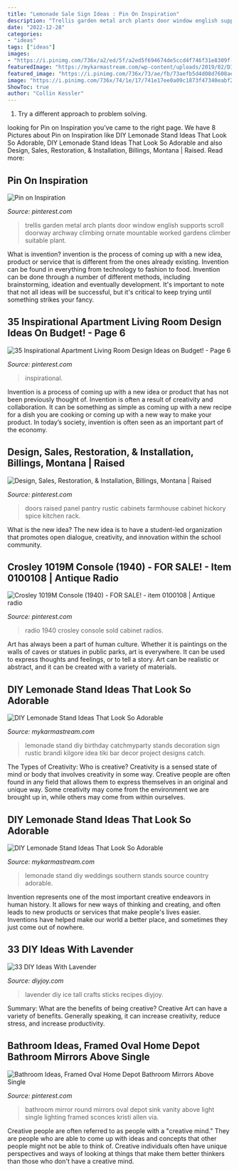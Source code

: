 ```yaml
---
title: "Lemonade Sale Sign Ideas : Pin On Inspiration"
description: "Trellis garden metal arch plants door window english supports scroll doorway archway climbing ornate mountable worked gardens climber suitable plant"
date: "2022-12-28"
categories:
- "ideas"
tags: ["ideas"]
images:
- "https://i.pinimg.com/736x/a2/ed/5f/a2ed5f694674de5ccd4f746f31e8309f--metal-trellis-garden-trellis.jpg"
featuredImage: "https://mykarmastream.com/wp-content/uploads/2019/02/DIY-Lemonade-Stand-7.jpg"
featured_image: "https://i.pinimg.com/736x/73/ae/fb/73aefb5d4d08d7608aea2301585f9af3.jpg"
image: "https://i.pinimg.com/736x/74/1e/17/741e17ee0a09c1873f47340eabf2c571.jpg"
ShowToc: true
author: "Collin Kessler"
---
```



1. Try a different approach to problem solving.

	

		
looking for Pin on Inspiration you've came to the right page. We have 8 Pictures about Pin on Inspiration like DIY Lemonade Stand Ideas That Look So Adorable, DIY Lemonade Stand Ideas That Look So Adorable and also Design, Sales, Restoration, &amp; Installation, Billings, Montana | Raised. Read more:
		
    
## Pin On Inspiration

<img loading=lazy src="https://i.pinimg.com/736x/a2/ed/5f/a2ed5f694674de5ccd4f746f31e8309f--metal-trellis-garden-trellis.jpg" onerror="this.onerror=null;this.src='https://tse4.mm.bing.net/th?id=OIP.5EjIxaBvwr2rnh0UQPMXXwAAAA&amp;pid=15.1';" alt="Pin on Inspiration">

_Source: pinterest.com_

>trellis garden metal arch plants door window english supports scroll doorway archway climbing ornate mountable worked gardens climber suitable plant. 

	

What is invention?
invention is the process of coming up with a new idea, product or service that is different from the ones already existing. Invention can be found in everything from technology to fashion to food. 
Invention can be done through a number of different methods, including brainstorming, ideation and eventually development. It's important to note that not all ideas will be successful, but it's critical to keep trying until something strikes your fancy.

    
## 35 Inspirational Apartment Living Room Design Ideas On Budget! - Page 6

<img loading=lazy src="https://i.pinimg.com/736x/73/ae/fb/73aefb5d4d08d7608aea2301585f9af3.jpg" onerror="this.onerror=null;this.src='https://tse4.mm.bing.net/th?id=OIP.AH2094ORXsRlRapuVGK4vgHaKp&amp;pid=15.1';" alt="35 Inspirational Apartment Living Room Design Ideas on Budget! - Page 6">

_Source: pinterest.com_

>inspirational. 

	

Invention is a process of coming up with a new idea or product that has not been previously thought of. Invention is often a result of creativity and collaboration. It can be something as simple as coming up with a new recipe for a dish you are cooking or coming up with a new way to make your product. In today’s society, invention is often seen as an important part of the economy.

    
## Design, Sales, Restoration, &amp; Installation, Billings, Montana | Raised

<img loading=lazy src="https://i.pinimg.com/736x/94/4d/db/944ddb7eaaa6433f7ae3526925315bf6--raised-panel-spice-racks.jpg" onerror="this.onerror=null;this.src='https://tse4.mm.bing.net/th?id=OIP.gj_9MWT9L-dBq_ZHLGuAoADIEs&amp;pid=15.1';" alt="Design, Sales, Restoration, &amp; Installation, Billings, Montana | Raised">

_Source: pinterest.com_

>doors raised panel pantry rustic cabinets farmhouse cabinet hickory spice kitchen rack. 

	

What is the new idea?
The new idea is to have a student-led organization that promotes open dialogue, creativity, and innovation within the school community.

    
## Crosley 1019M Console (1940) - FOR SALE! - Item 0100108 | Antique Radio

<img loading=lazy src="https://i.pinimg.com/736x/99/cd/f4/99cdf4123bb43d760be36ab869696363--radia-item-number.jpg" onerror="this.onerror=null;this.src='https://tse2.mm.bing.net/th?id=OIP.M5aO7c8-yxuhTu06NZhEtwHaKI&amp;pid=15.1';" alt="Crosley 1019M Console (1940) - FOR SALE! - item 0100108 | Antique radio">

_Source: pinterest.com_

>radio 1940 crosley console sold cabinet radios. 

	

Art has always been a part of human culture. Whether it is paintings on the walls of caves or statues in public parks, art is everywhere. It can be used to express thoughts and feelings, or to tell a story. Art can be realistic or abstract, and it can be created with a variety of materials.

    
## DIY Lemonade Stand Ideas That Look So Adorable

<img loading=lazy src="https://mykarmastream.com/wp-content/uploads/2019/02/DIY-Lemonade-Stand-10.jpg" onerror="this.onerror=null;this.src='https://tse2.mm.bing.net/th?id=OIP.Rn4vrUuAhm6oFDXzCrs85QHaLG&amp;pid=15.1';" alt="DIY Lemonade Stand Ideas That Look So Adorable">

_Source: mykarmastream.com_

>lemonade stand diy birthday catchmyparty stands decoration sign rustic brandi kilgore idea tiki bar decor project designs catch. 

	

The Types of Creativity: Who is creative?
Creativity is a sensed state of mind or body that involves creativity in some way. Creative people are often found in any field that allows them to express themselves in an original and unique way. Some creativity may come from the environment we are brought up in, while others may come from within ourselves.

    
## DIY Lemonade Stand Ideas That Look So Adorable

<img loading=lazy src="https://mykarmastream.com/wp-content/uploads/2019/02/DIY-Lemonade-Stand-7.jpg" onerror="this.onerror=null;this.src='https://tse1.mm.bing.net/th?id=OIP.5JDGnqJwXlm6eQwTlr2lcAHaKD&amp;pid=15.1';" alt="DIY Lemonade Stand Ideas That Look So Adorable">

_Source: mykarmastream.com_

>lemonade stand diy weddings southern stands source country adorable. 

	

Invention represents one of the most important creative endeavors in human history. It allows for new ways of thinking and creating, and often leads to new products or services that make people's lives easier. Inventions have helped make our world a better place, and sometimes they just come out of nowhere.

    
## 33 DIY Ideas With Lavender

<img loading=lazy src="http://diyjoy.com/wp-content/uploads/2017/03/Lavender-Tall-Ice-Sticks.jpg" onerror="this.onerror=null;this.src='https://tse4.mm.bing.net/th?id=OIP.1Agd9v5veH1S8eHbFamGBwC5FQ&amp;pid=15.1';" alt="33 DIY Ideas With Lavender">

_Source: diyjoy.com_

>lavender diy ice tall crafts sticks recipes diyjoy. 

	

Summary: What are the benefits of being creative?
Creative Art can have a variety of benefits. Generally speaking, it can increase creativity, reduce stress, and increase productivity.

    
## Bathroom Ideas, Framed Oval Home Depot Bathroom Mirrors Above Single

<img loading=lazy src="https://i.pinimg.com/736x/74/1e/17/741e17ee0a09c1873f47340eabf2c571.jpg" onerror="this.onerror=null;this.src='https://tse1.mm.bing.net/th?id=OIP.SJP8AvA-28qKTm02CPH6iwHaJ6&amp;pid=15.1';" alt="Bathroom Ideas, Framed Oval Home Depot Bathroom Mirrors Above Single">

_Source: pinterest.com_

>bathroom mirror round mirrors oval depot sink vanity above light single lighting framed sconces kristi allen via. 

	

Creative people are often referred to as people with a "creative mind." They are people who are able to come up with ideas and concepts that other people might not be able to think of. Creative individuals often have unique perspectives and ways of looking at things that make them better thinkers than those who don't have a creative mind.

